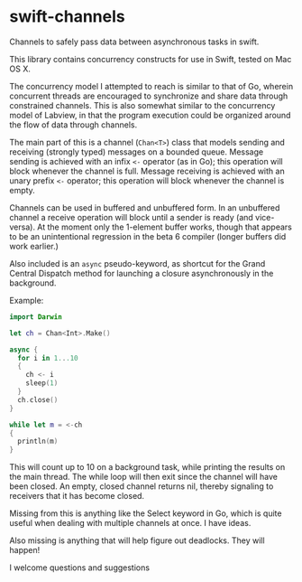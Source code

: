 swift-channels
==============

Channels to safely pass data between asynchronous tasks in swift.

This library contains concurrency constructs for use in Swift, tested on
Mac OS X.

The concurrency model I attempted to reach is similar to that of Go,
wherein concurrent threads are encouraged to synchronize and share data
through constrained channels. This is also somewhat similar to the
concurrency model of Labview, in that the program execution could be
organized around the flow of data through channels.

The main part of this is a channel (`Chan<T>`) class that models sending
and receiving (strongly typed) messages on a bounded queue. Message
sending is achieved with an infix `<-` operator (as in Go); this
operation will block whenever the channel is full. Message receiving is
achieved with an unary prefix `<-` operator; this operation will block
whenever the channel is empty.

Channels can be used in buffered and unbuffered form. In an unbuffered
channel a receive operation will block until a sender is ready (and
vice-versa). At the moment only the 1-element buffer works, though that
appears to be an unintentional regression in the beta 6 compiler (longer
buffers did work earlier.)

Also included is an `async` pseudo-keyword, as shortcut for the Grand
Central Dispatch method for launching a closure asynchronously in the
background.

Example:
```Swift
import Darwin

let ch = Chan<Int>.Make()

async {
  for i in 1...10
  {
    ch <- i
    sleep(1)
  }
  ch.close()
}

while let m = <-ch
{
  println(m)
}
```

This will count up to 10 on a background task, while printing the
results on the main thread. The while loop will then exit since the
channel will have been closed. An empty, closed channel returns nil,
thereby signaling to receivers that it has become closed.

Missing from this is anything like the Select keyword in Go, which is
quite useful when dealing with multiple channels at once. I have
ideas.

Also missing is anything that will help figure out deadlocks. They will
happen!

I welcome questions and suggestions
